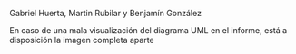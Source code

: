 Gabriel Huerta, Martin Rubilar y Benjamín González

En caso de una mala visualización del diagrama UML en el informe, está a disposición la imagen completa aparte
